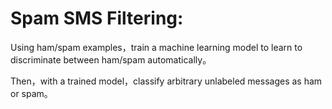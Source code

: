 # Spam SMS Filtering:

Using ham/spam examples，train a machine learning model to learn to discriminate between ham/spam automatically。

Then，with a trained model，classify arbitrary unlabeled messages as ham or spam。